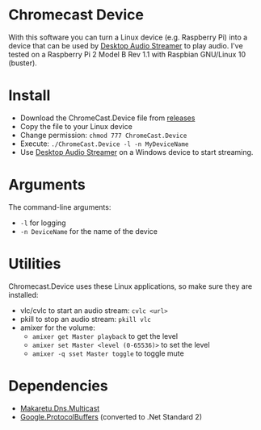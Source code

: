 # Chromecast Device

With this software you can turn a Linux device (e.g. Raspberry Pi) into a device that can be used by [Desktop Audio Streamer](https://github.com/SamDel/ChromeCast-Desktop-Audio-Streamer) to play audio. I've tested on a Raspberry Pi 2 Model B Rev 1.1 with Raspbian GNU/Linux 10 (buster).

# Install
- Download the ChromeCast.Device file from [releases](https://github.com/SamDel/ChromeCast-Device/releases)
- Copy the file to your Linux device
- Change permission: `chmod 777 ChromeCast.Device`
- Execute: `./ChromeCast.Device -l -n MyDeviceName`
- Use [Desktop Audio Streamer](https://github.com/SamDel/ChromeCast-Desktop-Audio-Streamer) on a Windows device to start streaming.

# Arguments
The command-line arguments:
- `-l` for logging
- `-n DeviceName` for the name of the device

# Utilities
Chromecast.Device uses these Linux applications, so make sure they are installed:

- vlc/cvlc to start an audio stream: `cvlc <url>`
- pkill to stop an audio stream: `pkill vlc`
- amixer for the volume:
   * `amixer get Master playback` to get the level
   * `amixer set Master <level (0-65536)>` to set the level
   * `amixer -q sset Master toggle` to toggle mute

# Dependencies
- [Makaretu.Dns.Multicast](https://github.com/richardschneider/net-mdns)
- [Google.ProtocolBuffers](https://github.com/jskeet/protobuf-csharp-port) (converted to .Net Standard 2)
